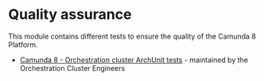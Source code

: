 # Quality assurance

This module contains different tests to ensure the quality of the Camunda 8 Platform.

* [Camunda 8 - Orchestration cluster ArchUnit tests](/qa/archunit-tests/README.md) - maintained by the Orchestration Cluster Engineers

